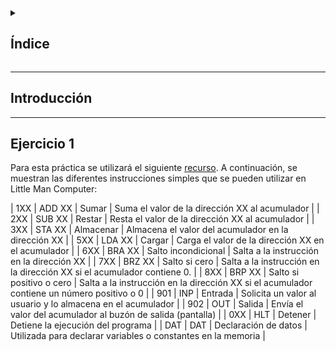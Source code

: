 <details>
  <summary><h2>Índice</h2></summary>
  
 - [Introducción](#introducción)
</details>

---

## Introducción



---

## Ejercicio 1

Para esta práctica se utilizará el siguiente [recurso](https://peterhigginson.co.uk/lmc/?F5=19-Jun-25_16:11:29). 
A continuación, se muestran las diferentes instrucciones simples que se pueden utilizar en Little Man Computer:  

| 1XX | ADD XX | Sumar                    | Suma el valor de la dirección XX al acumulador                                             |
| 2XX | SUB XX | Restar                   | Resta el valor de la dirección XX al acumulador                                            |
| 3XX | STA XX | Almacenar                | Almacena el valor del acumulador en la dirección XX                                        |
| 5XX | LDA XX | Cargar                   | Carga el valor de la dirección XX en el acumulador                                         |
| 6XX | BRA XX | Salto incondicional      | Salta a la instrucción en la dirección XX                                                  |
| 7XX | BRZ XX | Salto si cero            | Salta a la instrucción en la dirección XX si el acumulador contiene 0.                     |
| 8XX | BRP XX | Salto si positivo o cero | Salta a la instrucción en la dirección XX si el acumulador contiene un número positivo o 0 |
| 901 | INP    | Entrada                  | Solicita un valor al usuario y lo almacena en el acumulador                                |
| 902 | OUT    | Salida                   | Envía el valor del acumulador al buzón de salida (pantalla)                                |
| 0XX | HLT    | Detener                  | Detiene la ejecución del programa                                                          |
| DAT | DAT    | Declaración de datos     | Utilizada para declarar variables o constantes en la memoria                               |






















































































